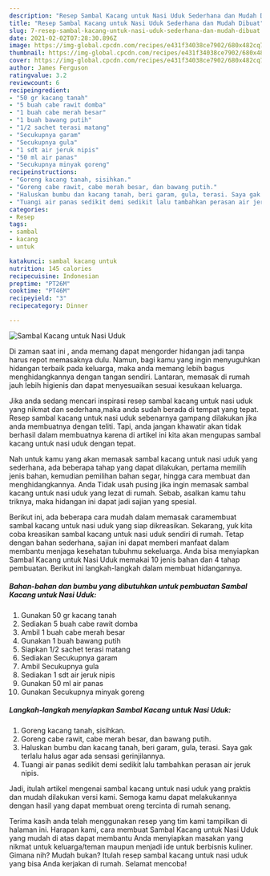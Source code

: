 ```yaml
---
description: "Resep Sambal Kacang untuk Nasi Uduk Sederhana dan Mudah Dibuat"
title: "Resep Sambal Kacang untuk Nasi Uduk Sederhana dan Mudah Dibuat"
slug: 7-resep-sambal-kacang-untuk-nasi-uduk-sederhana-dan-mudah-dibuat
date: 2021-02-02T07:28:30.896Z
image: https://img-global.cpcdn.com/recipes/e431f34038ce7902/680x482cq70/sambal-kacang-untuk-nasi-uduk-foto-resep-utama.jpg
thumbnail: https://img-global.cpcdn.com/recipes/e431f34038ce7902/680x482cq70/sambal-kacang-untuk-nasi-uduk-foto-resep-utama.jpg
cover: https://img-global.cpcdn.com/recipes/e431f34038ce7902/680x482cq70/sambal-kacang-untuk-nasi-uduk-foto-resep-utama.jpg
author: James Ferguson
ratingvalue: 3.2
reviewcount: 6
recipeingredient:
- "50 gr kacang tanah"
- "5 buah cabe rawit domba"
- "1 buah cabe merah besar"
- "1 buah bawang putih"
- "1/2 sachet terasi matang"
- "Secukupnya garam"
- "Secukupnya gula"
- "1 sdt air jeruk nipis"
- "50 ml air panas"
- "Secukupnya minyak goreng"
recipeinstructions:
- "Goreng kacang tanah, sisihkan."
- "Goreng cabe rawit, cabe merah besar, dan bawang putih."
- "Haluskan bumbu dan kacang tanah, beri garam, gula, terasi. Saya gak terlalu halus agar ada sensasi gerinjilannya."
- "Tuangi air panas sedikit demi sedikit lalu tambahkan perasan air jeruk nipis."
categories:
- Resep
tags:
- sambal
- kacang
- untuk

katakunci: sambal kacang untuk 
nutrition: 145 calories
recipecuisine: Indonesian
preptime: "PT26M"
cooktime: "PT46M"
recipeyield: "3"
recipecategory: Dinner

---
```



![Sambal Kacang untuk Nasi Uduk](https://img-global.cpcdn.com/recipes/e431f34038ce7902/680x482cq70/sambal-kacang-untuk-nasi-uduk-foto-resep-utama.jpg)

Di zaman  saat ini , anda memang dapat mengorder hidangan jadi tanpa harus repot memasaknya dulu. Namun, bagi kamu yang ingin menyuguhkan hidangan terbaik pada keluarga, maka anda memang lebih bagus menghidangkannya dengan tangan sendiri. Lantaran, memasak di rumah jauh lebih higienis dan dapat menyesuaikan sesuai kesukaan keluarga.

Jika anda sedang mencari inspirasi resep sambal kacang untuk nasi uduk yang nikmat dan sederhana,maka anda sudah berada di tempat yang tepat. Resep sambal kacang untuk nasi uduk  sebenarnya gampang dilakukan jika anda membuatnya dengan teliti. Tapi, anda jangan khawatir akan tidak berhasil dalam membuatnya 
karena di artikel ini kita akan mengupas sambal kacang untuk nasi uduk dengan tepat.  



Nah untuk kamu yang akan memasak sambal kacang untuk nasi uduk yang sederhana, ada beberapa tahap yang dapat dilakukan, pertama memilih jenis bahan, kemudian pemilihan bahan segar, hingga cara membuat dan menghidangkannya. Anda Tidak usah pusing jika ingin memasak sambal kacang untuk nasi uduk yang lezat di rumah. Sebab, asalkan kamu  tahu triknya, maka hidangan ini dapat jadi sajian yang spesial.

Berikut ini, ada beberapa cara mudah dalam memasak caramembuat sambal kacang untuk nasi uduk yang siap dikreasikan. Sekarang, yuk kita coba kreasikan sambal kacang untuk nasi uduk sendiri di rumah. Tetap dengan bahan sederhana, sajian ini dapat memberi manfaat dalam membantu menjaga kesehatan tubuhmu sekeluarga. Anda bisa menyiapkan Sambal Kacang untuk Nasi Uduk memakai 10 jenis bahan dan 4 tahap pembuatan. Berikut ini langkah-langkah dalam membuat hidangannya.

<!--inarticleads1-->

##### Bahan-bahan dan bumbu yang dibutuhkan untuk pembuatan Sambal Kacang untuk Nasi Uduk:

1. Gunakan 50 gr kacang tanah
1. Sediakan 5 buah cabe rawit domba
1. Ambil 1 buah cabe merah besar
1. Gunakan 1 buah bawang putih
1. Siapkan 1/2 sachet terasi matang
1. Sediakan Secukupnya garam
1. Ambil Secukupnya gula
1. Sediakan 1 sdt air jeruk nipis
1. Gunakan 50 ml air panas
1. Gunakan Secukupnya minyak goreng




<!--inarticleads2-->

##### Langkah-langkah menyiapkan Sambal Kacang untuk Nasi Uduk:

1. Goreng kacang tanah, sisihkan.
1. Goreng cabe rawit, cabe merah besar, dan bawang putih.
1. Haluskan bumbu dan kacang tanah, beri garam, gula, terasi. Saya gak terlalu halus agar ada sensasi gerinjilannya.
1. Tuangi air panas sedikit demi sedikit lalu tambahkan perasan air jeruk nipis.




Jadi, itulah artikel mengenai  sambal kacang untuk nasi uduk  yang praktis dan mudah dilakukan versi kami. Semoga kamu dapat melakukannya dengan hasil yang dapat membuat oreng tercinta di rumah senang. 

Terima kasih anda telah menggunakan resep yang tim kami tampilkan di halaman ini. Harapan kami, cara membuat  Sambal Kacang untuk Nasi Uduk yang mudah di atas dapat membantu Anda menyiapkan masakan yang nikmat untuk keluarga/teman maupun menjadi ide untuk berbisnis kuliner. Gimana nih? Mudah bukan? Itulah resep sambal kacang untuk nasi uduk yang bisa Anda kerjakan di rumah. Selamat mencoba!

